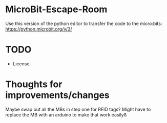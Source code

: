# MicroBit-Escape-Room

Use this version of the python editor to transfer the code to the micro:bits:
https://python.microbit.org/v/3/

# TODO
* License

# Thoughts for improvements/changes

Maybe swap out all the MBs in step one for RFID tags?  Might have to replace the MB with an arduino to make that work easilyß